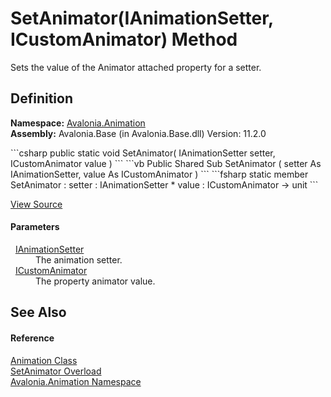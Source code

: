 # SetAnimator(IAnimationSetter, ICustomAnimator) Method


Sets the value of the Animator attached property for a setter.



## Definition
**Namespace:** <a href="N_Avalonia_Animation">Avalonia.Animation</a>  
**Assembly:** Avalonia.Base (in Avalonia.Base.dll) Version: 11.2.0

<Tabs groupId="api-code-preview">
<TabItem value="csharp" label="C#">
```csharp
public static void SetAnimator(
	IAnimationSetter setter,
	ICustomAnimator value
)
```
</TabItem>
<TabItem value="vb" label="VB">
```vb
Public Shared Sub SetAnimator ( 
	setter As IAnimationSetter,
	value As ICustomAnimator
)
```
</TabItem>
<TabItem value="fsharp" label="F#">
```fsharp
static member SetAnimator : 
        setter : IAnimationSetter * 
        value : ICustomAnimator -> unit 
```
</TabItem>
</Tabs>



<a href="https://github.com/AvaloniaUI/Avalonia/tree/master/src/Avalonia.Base/Animation/Animation.AnimatorRegistry.cs#L27" title="View the source code">View Source</a>



#### Parameters
<dl><dt>  <a href="T_Avalonia_Animation_IAnimationSetter">IAnimationSetter</a></dt><dd>The animation setter.</dd><dt>  <a href="T_Avalonia_Animation_ICustomAnimator">ICustomAnimator</a></dt><dd>The property animator value.</dd></dl>

## See Also


#### Reference
<a href="T_Avalonia_Animation_Animation">Animation Class</a>  
<a href="Overload_Avalonia_Animation_Animation_SetAnimator">SetAnimator Overload</a>  
<a href="N_Avalonia_Animation">Avalonia.Animation Namespace</a>  
